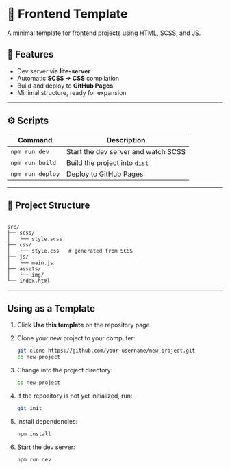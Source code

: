 # 🚀 Frontend Template

A minimal template for frontend projects using HTML, SCSS, and JS.

## 🧩 Features
- Dev server via **lite-server**
- Automatic **SCSS → CSS** compilation
- Build and deploy to **GitHub Pages**
- Minimal structure, ready for expansion

---

## ⚙️ Scripts

| Command          | Description                         |
| ---------------- | ----------------------------------- |
| `npm run dev`    | Start the dev server and watch SCSS |
| `npm run build`  | Build the project into `dist`       |
| `npm run deploy` | Deploy to GitHub Pages              |

---

## 📁 Project Structure

<pre><code>
src/
├── scss/
│   └── style.scss
├── css/
│   └── style.css   # generated from SCSS
├── js/
│   └── main.js
├── assets/
│   └── img/
└── index.html
</code></pre>


---

## Using as a Template

1. Click **Use this template** on the repository page.

2. Clone your new project to your computer:
   ```bash
   git clone https://github.com/your-username/new-project.git
   cd new-project

3. Change into the project directory:
   ```bash
   cd new-project

4. If the repository is not yet initialized, run:
   ```bash
   git init

5. Install dependencies:
   ```bash
   npm install

6. Start the dev server:
   ```bash
   npm run dev